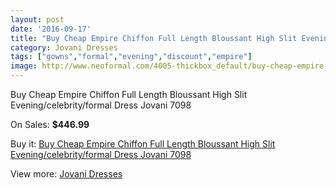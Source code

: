 ```yaml
---
layout: post
date: '2016-09-17'
title: "Buy Cheap Empire Chiffon Full Length Bloussant High Slit Evening/celebrity/formal Dress Jovani 7098"
category: Jovani Dresses
tags: ["gowns","formal","evening","discount","empire"]
image: http://www.neoformal.com/4005-thickbox_default/buy-cheap-empire-chiffon-full-length-bloussant-high-slit-evening-celebrity-formal-dress-jovani-7098.jpg
---
```

Buy Cheap Empire Chiffon Full Length Bloussant High Slit Evening/celebrity/formal Dress Jovani 7098

On Sales: **$446.99**
<a href="https://www.neoformal.com/en/jovani-dresses/1494-buy-cheap-empire-chiffon-full-length-bloussant-high-slit-evening-celebrity-formal-dress-jovani-7098.html"><amp-img layout="responsive" width="600" height="600" src="//www.neoformal.com/4005-thickbox_default/buy-cheap-empire-chiffon-full-length-bloussant-high-slit-evening-celebrity-formal-dress-jovani-7098.jpg" alt="Buy Cheap Empire Chiffon Full Length Bloussant High Slit Evening/celebrity/formal Dress Jovani 7098 0" /></a>
<a href="https://www.neoformal.com/en/jovani-dresses/1494-buy-cheap-empire-chiffon-full-length-bloussant-high-slit-evening-celebrity-formal-dress-jovani-7098.html"><amp-img layout="responsive" width="600" height="600" src="//www.neoformal.com/4006-thickbox_default/buy-cheap-empire-chiffon-full-length-bloussant-high-slit-evening-celebrity-formal-dress-jovani-7098.jpg" alt="Buy Cheap Empire Chiffon Full Length Bloussant High Slit Evening/celebrity/formal Dress Jovani 7098 1" /></a>

Buy it: [Buy Cheap Empire Chiffon Full Length Bloussant High Slit Evening/celebrity/formal Dress Jovani 7098](https://www.neoformal.com/en/jovani-dresses/1494-buy-cheap-empire-chiffon-full-length-bloussant-high-slit-evening-celebrity-formal-dress-jovani-7098.html "Buy Cheap Empire Chiffon Full Length Bloussant High Slit Evening/celebrity/formal Dress Jovani 7098")

View more: [Jovani Dresses](https://www.neoformal.com/en/15-jovani-dresses "Jovani Dresses")
